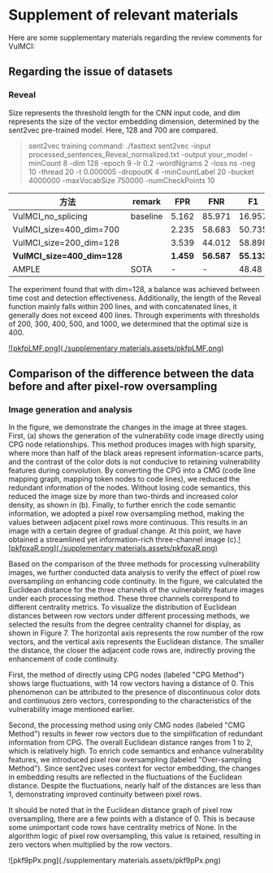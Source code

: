 # Supplement of relevant materials

Here are some supplementary materials regarding the review comments for VulMCI:

## Regarding the issue of datasets

### Reveal

Size represents the threshold length for the CNN input code, and dim represents the size of the vector embedding dimension, determined by the sent2vec pre-trained model. Here, 128 and 700 are compared.

> sent2vec training command:
> ./fasttext sent2vec -input processed_sentences_Reveal_normalized.txt -output your_model -minCount 8 -dim 128 -epoch 9 -lr 0.2 -wordNgrams 2 -loss ns -neg 10 -thread 20 -t 0.000005 -dropoutK 4 -minCountLabel 20 -bucket 4000000 -maxVocabSize 750000 -numCheckPoints 10

| 方法                        | remark   | FPR       | FNR        | F1         | Pr         | Re         | ACC        |
| --------------------------- | -------- | --------- | ---------- | ---------- | ---------- | ---------- | ---------- |
| VulMCI_no_splicing          | baseline | 5.162     | 85.971     | 16.957     | 21.429     | 14.029     | 87.467     |
| VulMCI_size=400_dim=700     |          | 2.235     | 58.683     | 50.735     | 65.714     | 41.317     | 92.461     |
| VulMCI_size=200_dim=128     |          | 3.539     | 44.012     | 58.898     | 62.126     | 55.988     | 92.658     |
| **VulMCI_size=400_dim=128** |          | **1.459** | **56.587** | **55.133** | **75.521** | **43.413** | **93.361** |
| AMPLE                       | SOTA     | -         | -          | 48.48      | 51.06      | 46.15      | 92.71      |

The experiment found that with dim=128, a balance was achieved between time cost and detection effectiveness. Additionally, the length of the Reveal function mainly falls within 200 lines, and with concatenated lines, it generally does not exceed 400 lines. Through experiments with thresholds of 200, 300, 400, 500, and 1000, we determined that the optimal size is 400.

[![pkfpLMF.png](./supplementary materials.assets/pkfpLMF.png)](https://imgse.com/i/pkfpLMF)

## Comparison of the difference between the data before and after pixel-row oversampling

### Image generation and analysis

In the figure, we demonstrate the changes in the image at three stages. First, (a) shows the generation of the vulnerability code image directly using CPG node relationships. This method produces images with high sparsity, where more than half of the black areas represent information-scarce parts, and the contrast of the color dots is not conducive to retaining vulnerability features during convolution. By converting the CPG into a CMG (code line mapping graph, mapping token nodes to code lines), we reduced the redundant information of the nodes. Without losing code semantics, this reduced the image size by more than two-thirds and increased color density, as shown in (b). Finally, to further enrich the code semantic information, we adopted a pixel row oversampling method, making the values between adjacent pixel rows more continuous. This results in an image with a certain degree of gradual change. At this point, we have obtained a streamlined yet information-rich three-channel image (c).[![pkfpxaR.png](./supplementary materials.assets/pkfpxaR.png)](https://imgse.com/i/pkfpxaR)

Based on the comparison of the three methods for processing vulnerability images, we further conducted data analysis to verify the effect of pixel row oversampling on enhancing code continuity. In the figure, we calculated the Euclidean distance for the three channels of the vulnerability feature images under each processing method. These three channels correspond to different centrality metrics. To visualize the distribution of Euclidean distances between row vectors under different processing methods, we selected the results from the degree centrality channel for display, as shown in Figure 7. The horizontal axis represents the row number of the row vectors, and the vertical axis represents the Euclidean distance. The smaller the distance, the closer the adjacent code rows are, indirectly proving the enhancement of code continuity.

First, the method of directly using CPG nodes (labeled "CPG Method") shows large fluctuations, with 14 row vectors having a distance of 0. This phenomenon can be attributed to the presence of discontinuous color dots and continuous zero vectors, corresponding to the characteristics of the vulnerability image mentioned earlier.

Second, the processing method using only CMG nodes (labeled "CMG Method") results in fewer row vectors due to the simplification of redundant information from CPG. The overall Euclidean distance ranges from 1 to 2, which is relatively high. To enrich code semantics and enhance vulnerability features, we introduced pixel row oversampling (labeled "Over-sampling Method"). Since sent2vec uses context for vector embedding, the changes in embedding results are reflected in the fluctuations of the Euclidean distance. Despite the fluctuations, nearly half of the distances are less than 1, demonstrating improved continuity between pixel rows.

It should be noted that in the Euclidean distance graph of pixel row oversampling, there are a few points with a distance of 0. This is because some unimportant code rows have centrality metrics of None. In the algorithm logic of pixel row oversampling, this value is retained, resulting in zero vectors when multiplied by the row vectors.

![pkf9pPx.png](./supplementary materials.assets/pkf9pPx.png)





